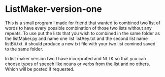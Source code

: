 # ListMaker-version-one
This is a small program I made for friend that wanted to combined two list of words to have every possible combination of those two lists without any repeats.  To use put the lists that you wish to combined in the same folder as the listMaker.py and name one list listAey.txt and the second list name listBii.txt. it should produce a new txt file with your two list comined saved to the same folder.

In list maker version two I have incorprated and NLTK so that you can choose types of speech like nouns or verbs from the list and no others. Which will be posted if requested.
